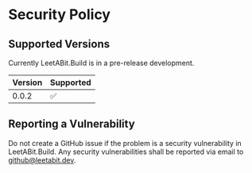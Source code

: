# Security Policy

## Supported Versions

Currently LeetABit.Build is in a pre-release development.

| Version | Supported          |
| ------- | ------------------ |
| 0.0.2   | :white_check_mark: |

## Reporting a Vulnerability

Do not create a GitHub issue if the problem is a security vulnerability in LeetABit.Build.
Any security vulnerabilities shall be reported via email to github@leetabit.dev.
